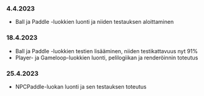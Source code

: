 ### 4.4.2023
- Ball ja Paddle -luokkien luonti ja niiden testauksen aloittaminen

### 18.4.2023 
- Ball ja Paddle -luokkien testien lisääminen, niiden testikattavuus nyt 91%
- Player- ja Gameloop-luokkien luonti, pelilogiikan ja renderöinnin toteutus

### 25.4.2023 
- NPCPaddle-luokan luonti ja sen testauksen toteutus
